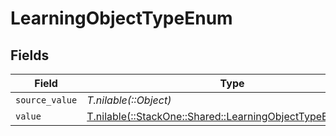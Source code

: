 # LearningObjectTypeEnum


## Fields

| Field                                                                                                            | Type                                                                                                             | Required                                                                                                         | Description                                                                                                      |
| ---------------------------------------------------------------------------------------------------------------- | ---------------------------------------------------------------------------------------------------------------- | ---------------------------------------------------------------------------------------------------------------- | ---------------------------------------------------------------------------------------------------------------- |
| `source_value`                                                                                                   | *T.nilable(::Object)*                                                                                            | :heavy_minus_sign:                                                                                               | N/A                                                                                                              |
| `value`                                                                                                          | [T.nilable(::StackOne::Shared::LearningObjectTypeEnumValue)](../../models/shared/learningobjecttypeenumvalue.md) | :heavy_minus_sign:                                                                                               | N/A                                                                                                              |